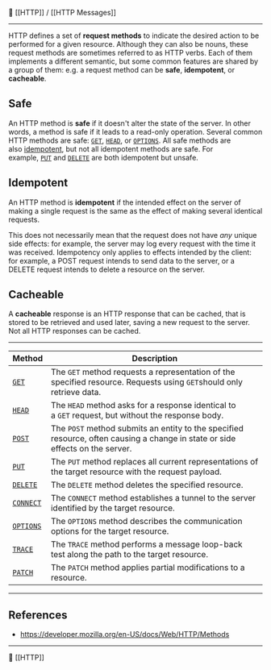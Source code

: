 🔗 [[HTTP]] / [[HTTP Messages]]

----
HTTP defines a set of **request methods** to indicate the desired action to be performed for a given resource. Although they can also be nouns, these request methods are sometimes referred to as HTTP verbs. Each of them implements a different semantic, but some common features are shared by a group of them: e.g. a request method can be **safe**, **idempotent**, or **cacheable**.

## Safe
An HTTP method is **safe** if it doesn't alter the state of the server. In other words, a method is safe if it leads to a read-only operation. Several common HTTP methods are safe: [`GET`](https://developer.mozilla.org/en-US/docs/Web/HTTP/Methods/GET), [`HEAD`](https://developer.mozilla.org/en-US/docs/Web/HTTP/Methods/HEAD), or [`OPTIONS`](https://developer.mozilla.org/en-US/docs/Web/HTTP/Methods/OPTIONS). All safe methods are also [idempotent](https://developer.mozilla.org/en-US/docs/Glossary/Idempotent), but not all idempotent methods are safe. For example, [`PUT`](https://developer.mozilla.org/en-US/docs/Web/HTTP/Methods/PUT) and [`DELETE`](https://developer.mozilla.org/en-US/docs/Web/HTTP/Methods/DELETE) are both idempotent but unsafe.
## Idempotent
An HTTP method is **idempotent** if the intended effect on the server of making a single request is the same as the effect of making several identical requests.

This does not necessarily mean that the request does not have _any_ unique side effects: for example, the server may log every request with the time it was received. Idempotency only applies to effects intended by the client: for example, a POST request intends to send data to the server, or a DELETE request intends to delete a resource on the server.
## Cacheable
A **cacheable** response is an HTTP response that can be cached, that is stored to be retrieved and used later, saving a new request to the server. Not all HTTP responses can be cached.

----
| Method | Description |
| ------ | ------- |
| [`GET`](https://developer.mozilla.org/en-US/docs/Web/HTTP/Methods/GET) | The `GET` method requests a representation of the specified resource. Requests using `GET`should only retrieve data.   |
| [`HEAD`](https://developer.mozilla.org/en-US/docs/Web/HTTP/Methods/HEAD) | The `HEAD` method asks for a response identical to a `GET` request, but without the response body. |
| [`POST`](https://developer.mozilla.org/en-US/docs/Web/HTTP/Methods/POST) | The `POST` method submits an entity to the specified resource, often causing a change in state or side effects on the server. |
| [`PUT`](https://developer.mozilla.org/en-US/docs/Web/HTTP/Methods/PUT) |  The `PUT` method replaces all current representations of the target resource with the request payload. |
| [`DELETE`](https://developer.mozilla.org/en-US/docs/Web/HTTP/Methods/DELETE) | The `DELETE` method deletes the specified resource. |
| [`CONNECT`](https://developer.mozilla.org/en-US/docs/Web/HTTP/Methods/CONNECT) | The `CONNECT` method establishes a tunnel to the server identified by the target resource. |
| [`OPTIONS`](https://developer.mozilla.org/en-US/docs/Web/HTTP/Methods/OPTIONS) | The `OPTIONS` method describes the communication options for the target resource. |
| [`TRACE`](https://developer.mozilla.org/en-US/docs/Web/HTTP/Methods/TRACE) | The `TRACE` method performs a message loop-back test along the path to the target resource. |
| [`PATCH`](https://developer.mozilla.org/en-US/docs/Web/HTTP/Methods/PATCH) | The `PATCH` method applies partial modifications to a resource. |

----
## References
- https://developer.mozilla.org/en-US/docs/Web/HTTP/Methods

----
📂 [[HTTP]]